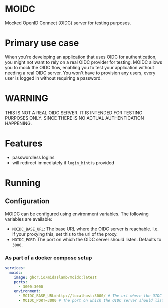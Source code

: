 # MOIDC
Mocked OpenID Connect (OIDC) server for testing purposes.

# Primary use case
When you're developing an application that uses OIDC for authentication, you might not want to rely on a real OIDC provider for testing.
MOIDC allows you to mock the OIDC flow, enabling you to test your application without needing a real OIDC server.
You won't have to provision any users, every user is logged in without requiring a password.

# WARNING
THIS IS NOT A REAL OIDC SERVER. IT IS INTENDED FOR TESTING PURPOSES ONLY.
SINCE THERE IS NO ACTUAL AUTHENTICATION HAPPENING.

# Features
* passwordless logins
* will redirect immediately if `login_hint` is provided

# Running
## Configuration
MOIDC can be configured using environment variables. The following variables are available:
- `MOIDC_BASE_URL`: The base URL where the OIDC server is reachable. I.e. if your proxying this, set this to the url of the proxy.
- `MOIDC_PORT`: The port on which the OIDC server should listen. Defaults to `3000`.

### As part of a docker compose setup
```yaml
services:
  moidc:
    image: ghcr.io/midaslamb/moidc:latest
    ports:
      - 3000:3000
    environment:
      - MOIDC_BASE_URL=http://localhost:3000/ # The url where the OIDC server is reachable
      - MOIDC_PORT=3000 # The port on which the OIDC server should listen
```

